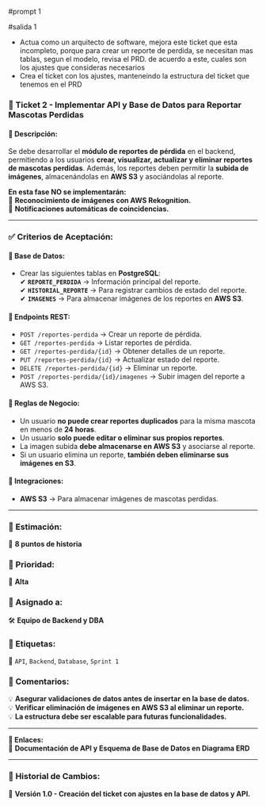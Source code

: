 
#prompt 1

#salida 1
- Actua como un arquitecto de software, mejora este ticket que esta incompleto, porque para crear un reporte de perdida, se necesitan mas tablas, segun el modelo, revisa el PRD.
de acuerdo a este, cuales son los ajustes que consideras necesarios
- Crea el ticket con los ajustes, manteneindo la estructura del ticket que tenemos en el PRD
### **📌 Ticket 2 - Implementar API y Base de Datos para Reportar Mascotas Perdidas**  

#### **📍 Descripción:**  
Se debe desarrollar el **módulo de reportes de pérdida** en el backend, permitiendo a los usuarios **crear, visualizar, actualizar y eliminar reportes de mascotas perdidas**. Además, los reportes deben permitir la **subida de imágenes**, almacenándolas en **AWS S3** y asociándolas al reporte.  

**En esta fase NO se implementarán:**  
🚫 **Reconocimiento de imágenes con AWS Rekognition.**  
🚫 **Notificaciones automáticas de coincidencias.**  

---

### **✅ Criterios de Aceptación:**  

#### **📌 Base de Datos:**  
- Crear las siguientes tablas en **PostgreSQL**:  
  ✔ **`REPORTE_PERDIDA`** → Información principal del reporte.  
  ✔ **`HISTORIAL_REPORTE`** → Para registrar cambios de estado del reporte.  
  ✔ **`IMAGENES`** → Para almacenar imágenes de los reportes en **AWS S3**.  

#### **📌 Endpoints REST:**  
- `POST /reportes-perdida` → Crear un reporte de pérdida.  
- `GET /reportes-perdida` → Listar reportes de pérdida.  
- `GET /reportes-perdida/{id}` → Obtener detalles de un reporte.  
- `PUT /reportes-perdida/{id}` → Actualizar estado del reporte.  
- `DELETE /reportes-perdida/{id}` → Eliminar un reporte.  
- `POST /reportes-perdida/{id}/imagenes` → Subir imagen del reporte a AWS S3.  

#### **📌 Reglas de Negocio:**  
- Un usuario **no puede crear reportes duplicados** para la misma mascota en menos de **24 horas**.  
- Un usuario **solo puede editar o eliminar sus propios reportes**.  
- La imagen subida **debe almacenarse en AWS S3** y asociarse al reporte.  
- Si un usuario elimina un reporte, **también deben eliminarse sus imágenes en S3**.  

#### **📌 Integraciones:**  
- **AWS S3** → Para almacenar imágenes de mascotas perdidas.  

---

### **📌 Estimación:**  
🔹 **8 puntos de historia**  

### **📌 Prioridad:**  
🚀 **Alta**  

### **📌 Asignado a:**  
🛠 **Equipo de Backend y DBA**  

### **📌 Etiquetas:**  
🔖 `API`, `Backend`, `Database`, `Sprint 1`  

### **📌 Comentarios:**  
💡 **Asegurar validaciones de datos antes de insertar en la base de datos.**  
💡 **Verificar eliminación de imágenes en AWS S3 al eliminar un reporte.**  
💡 **La estructura debe ser escalable para futuras funcionalidades.**  

---

**🔗 Enlaces:**  
📑 **Documentación de API y Esquema de Base de Datos en Diagrama ERD**  

---

### **📌 Historial de Cambios:**  
📌 **Versión 1.0 - Creación del ticket con ajustes en la base de datos y API.**  
